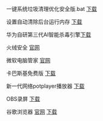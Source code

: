 一键系统垃圾清理优化安全版.bat [下载](https://share.feijipan.com/s/KWFBaSt8)  

<!-- more -->

设置自动清除后台运行内存 [下载](https://share.feijipan.com/s/FfFBbdCl)  

<!-- more -->

华为自研第三代AI智能杀毒引擎[下载](https://qiankun-saas.huawei.com/dm-web/#/product/detail/edrPersonal)

<!-- more -->

火绒安全 [官网](https://www.huorong.cn/)


<!-- more -->

微软电脑管家 [官网](https://pcmanager.microsoft.com/zh-cn?channel=303401)

<!-- more -->

卡巴斯基免费版 [下载](https://share.feijipan.com/s/xpFB6Pz8)


<!-- more -->


新一代网络potplayer播放器 [下载](http://potplayer.tv/?lang=zh_CN)


<!-- more -->


OBS录屏 [下载](https://share.feijipan.com/s/ghFB8v4q)


<!-- more -->

谷歌浏览器 [官网](https://www.google.cn/chrome/index.html)  [下载](https://share.feijipan.com/s/kTFDXoXW)